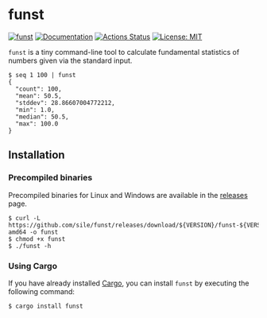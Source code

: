 funst
=====

[![funst](https://img.shields.io/crates/v/funst.svg)](https://crates.io/crates/funst)
[![Documentation](https://docs.rs/funst/badge.svg)](https://docs.rs/funst)
[![Actions Status](https://github.com/sile/funst/workflows/CI/badge.svg)](https://github.com/sile/funst/actions)
[![License: MIT](https://img.shields.io/badge/license-MIT-blue.svg)](LICENSE)

`funst` is a tiny command-line tool to calculate fundamental statistics of numbers given via the standard input.

```console
$ seq 1 100 | funst
{
  "count": 100,
  "mean": 50.5,
  "stddev": 28.86607004772212,
  "min": 1.0,
  "median": 50.5,
  "max": 100.0
}
```

Installation
------------

### Precompiled binaries

Precompiled binaries for Linux and Windows are available in the [releases] page.

```console
$ curl -L https://github.com/sile/funst/releases/download/${VERSION}/funst-${VERSION}.linux-amd64 -o funst
$ chmod +x funst
$ ./funst -h
```

[releases]: https://github.com/sile/funst/releases

### Using Cargo

If you have already installed [Cargo][cargo], you can install `funst` by executing the following command:

```console
$ cargo install funst
```

[cargo]: https://doc.rust-lang.org/cargo/
